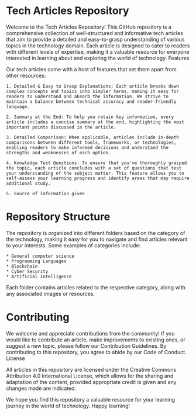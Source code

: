 # Tech Articles Repository

Welcome to the Tech Articles Repository! This GitHub repository is a comprehensive collection of well-structured and informative tech articles that aim to provide a detailed and easy-to-grasp understanding of various topics in the technology domain. Each article is designed to cater to readers with different levels of expertise, making it a valuable resource for everyone interested in learning about and exploring the world of technology.
Features

Our tech articles come with a host of features that set them apart from other resources:

    1. Detailed & Easy to Grasp Explanations: Each article breaks down complex concepts and topics into simpler terms, making it easy for readers to understand and absorb the information. We strive to maintain a balance between technical accuracy and reader-friendly language.

    2. Summary at the End: To help you retain key information, every article includes a concise summary at the end, highlighting the most important points discussed in the article.

    3. Detailed Comparison: When applicable, articles include in-depth comparisons between different tools, frameworks, or technologies, enabling readers to make informed decisions and understand the strengths and weaknesses of each option.

    4. Knowledge Test Questions: To ensure that you've thoroughly grasped the topic, each article concludes with a set of questions that test your understanding of the subject matter. This feature allows you to self-assess your learning progress and identify areas that may require additional study.
    
    5. Source of information given

# Repository Structure

The repository is organized into different folders based on the category of the technology, making it easy for you to navigate and find articles relevant to your interests. Some examples of categories include:

    * General computer science
    * Programming Languages
    * Blockchain
    * Cyber Security 
    * Artificial Intelligence
    
Each folder contains articles related to the respective category, along with any associated images or resources.

# Contributing

We welcome and appreciate contributions from the community! If you would like to contribute an article, make improvements to existing ones, or suggest a new topic, please follow our Contribution Guidelines. By contributing to this repository, you agree to abide by our Code of Conduct.
License

All articles in this repository are licensed under the Creative Commons Attribution 4.0 International License, which allows for the sharing and adaptation of the content, provided appropriate credit is given and any changes made are indicated.

We hope you find this repository a valuable resource for your learning journey in the world of technology. Happy learning!
